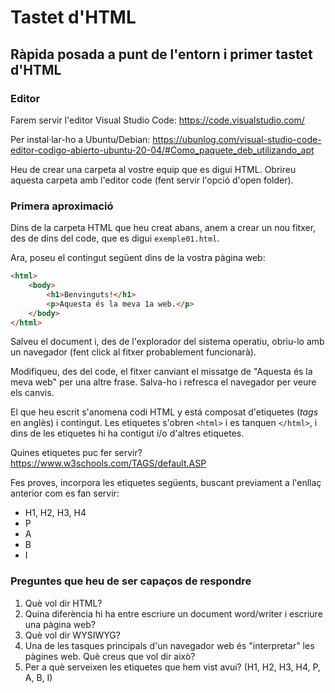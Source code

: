 # Tastet d'HTML

## Ràpida posada a punt de l'entorn i primer tastet d'HTML

### Editor

Farem servir l'editor Visual Studio Code: https://code.visualstudio.com/

Per instal·lar-ho a Ubuntu/Debian: https://ubunlog.com/visual-studio-code-editor-codigo-abierto-ubuntu-20-04/#Como_paquete_deb_utilizando_apt

Heu de crear una carpeta al vostre equip que es digui HTML. Obrireu aquesta carpeta amb l'editor code (fent servir l'opció d'open folder).

### Primera aproximació

Dins de la carpeta HTML que heu creat abans, anem a crear un nou fitxer, des de dins del code, que es digui `exemple01.html`.

Ara, poseu el contingut següent dins de la vostra pàgina web:

```html
<html>
    <body>
        <h1>Benvinguts!</h1>
        <p>Aquesta és la meva 1a web.</p>
    </body>
</html>
```

Salveu el document i, des de l'explorador del sistema operatiu, obriu-lo amb un navegador (fent click al fitxer probablement funcionarà).

Modifiqueu, des del code, el fitxer canviant el missatge de "Aquesta és la meva web" per una altre frase. Salva-ho i refresca el navegador per veure els canvis.

El que heu escrit s'anomena codi HTML y está composat d'etiquetes (*tags* en anglès) i contingut. Les etiquetes s'obren `<html>` i es tanquen `</html>`, i dins de les etiquetes hi ha contigut i/o d'altres etiquetes.

Quines etiquetes puc fer servir? https://www.w3schools.com/TAGS/default.ASP

Fes proves, incorpora les etiquetes següents, buscant previament a l'enllaç anterior com es fan servir:

* H1, H2, H3, H4
* P
* A
* B
* I

### Preguntes que heu de ser capaços de respondre

1. Què vol dir HTML?
2. Quina diferència hi ha entre escriure un document word/writer i escriure una pàgina web?
3. Què vol dir WYSIWYG?
4. Una de les tasques principals d'un navegador web és "interpretar" les pàgines web. Què creus que vol dir això?
5. Per a què serveixen les etiquetes que hem vist avui? (H1, H2, H3, H4, P, A, B, I)

